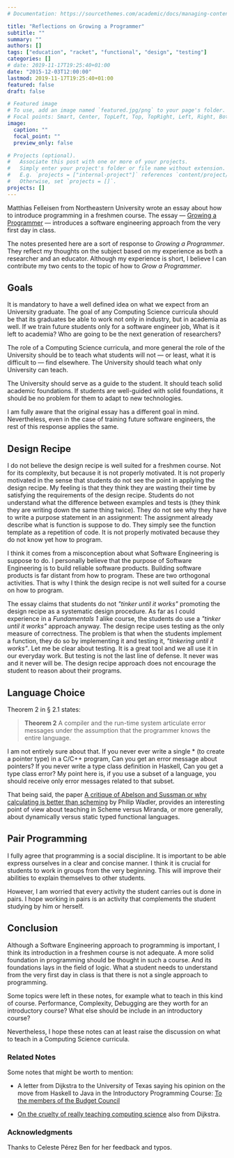 ```yaml
---
# Documentation: https://sourcethemes.com/academic/docs/managing-content/

title: "Reflections on Growing a Programmer"
subtitle: ""
summary: ""
authors: []
tags: ["education", "racket", "functional", "design", "testing"]
categories: []
# date: 2019-11-17T19:25:40+01:00
date: "2015-12-03T12:00:00"
lastmod: 2019-11-17T19:25:40+01:00
featured: false
draft: false

# Featured image
# To use, add an image named `featured.jpg/png` to your page's folder.
# Focal points: Smart, Center, TopLeft, Top, TopRight, Left, Right, BottomLeft, Bottom, BottomRight.
image:
  caption: ""
  focal_point: ""
  preview_only: false

# Projects (optional).
#   Associate this post with one or more of your projects.
#   Simply enter your project's folder or file name without extension.
#   E.g. `projects = ["internal-project"]` references `content/project/deep-learning/index.md`.
#   Otherwise, set `projects = []`.
projects: []
---
```


Matthias Felleisen from Northeastern University wrote an essay about how to introduce programming in a freshmen course.
The essay &mdash;
[Growing a Programmer](http://www.ccs.neu.edu/home/matthias/Thoughts/Growing_a_Programmer.html) &mdash; introduces a software engineering approach from the very first day in class.

The notes presented here are a sort of response to *Growing a Programmer*.
They reflect my thoughts on the subject based on my experience as both a researcher and an educator.
Although my experience is short, I believe I can contribute my two cents to the topic of how to *Grow a Programmer*.


## Goals

It is mandatory to have a well defined idea on what we expect from an University graduate.
The goal of any Computing Science curricula should be that its graduates be able to work not only in industry, but in academia as well.
If we train future students only for a software engineer job, What is it left to academia?
Who are going to be the next generation of researchers?

The role of a Computing Science curricula, and more general the role of the University should be to teach what students will not &mdash; or least, what it is difficult to &mdash; find elsewhere.
The University should teach what only University can teach.

The University should serve as a guide to the student.
It should teach solid academic foundations.
If students are well-guided with solid foundations, it should be no problem for them to adapt to new technologies.

I am fully aware that the original essay has a different goal in mind.
Nevertheless, even in the case of training future software engineers, the rest of this response applies the same.


## Design Recipe

I do not believe the design recipe is well suited for a freshmen course.
Not for its complexity, but because it is not properly motivated.
It is not properly motivated in the sense that students do not see the point in applying the design recipe.
My feeling is that they think they are wasting their time by satisfying the requirements of the design recipe.
Students do not understand what the difference between examples and tests is (they think they are writing down the same thing twice).
They do not see why they have to write a purpose statement in an assignment: The assignment already describe what is function is suppose to do.
They simply see the function template as a repetition of code.
It is not properly motivated because they do not know yet how to program.

I think it comes from a misconception about what Software Engineering is suppose to do.
I personally believe that the purpose of Software Engineering is to build reliable software products.
Building software products is far distant from how to program.
These are two orthogonal activities.
That is why I think the design recipe is not well suited for a course on how to program.

The essay claims that students do not *"tinker until it works"* promoting the design recipe as a systematic design procedure.
As far as I could experience in a *Fundamentals 1* alike course, the students do use a *"tinker until it works"* approach anyway.
The design recipe uses testing as the only measure of correctness.
The problem is that when the students implement a function, they do so by implementing it and testing it, *"tinkering until it works"*.
Let me be clear about testing.
It is a great tool and we all use it in our everyday work.
But testing is not the last line of defense.
It never was and it never will be.
The design recipe approach does not encourage the student to reason about their programs.


## Language Choice

Theorem 2 in &sect; 2.1 states:

> **Theorem 2** A compiler and the run-time system articulate error messages under the assumption that the programmer knows the entire language.

I am not entirely sure about that.
If you never ever write a single * (to create a pointer type) in a C/C++ program, Can you get an error message about pointers?
If you never write a type class definition in Haskell, Can you get a type class error?
My point here is, if you use a subset of a language, you should receive only error messages related to that subset.

That being said, the paper [A critique of Abelson and Sussman or why calculating is better than scheming](http://www.cs.kent.ac.uk/people/staff/dat/miranda/wadler87.pdf) by Philip Wadler, provides an interesting point of view about teaching in Scheme versus Miranda, or more generally, about dynamically versus static typed functional languages.


## Pair Programming

I fully agree that programming is a social discipline.
It is important to be able express ourselves in a clear and concise manner.
I think it is crucial for students to work in groups from the very beginning.
This will improve their abilities to explain themselves to other students.

However, I am worried that every activity the student carries out is done in pairs.
I hope working in pairs is an activity that complements the student studying by him or herself.

## Conclusion

Although a Software Engineering approach to programming is important, I think its introduction in a freshmen course is not adequate.
A more solid foundation in programming should be thought in such a course.
And its foundations lays in the field of logic.
What a student needs to understand from the very first day in class is that there is not a single approach to programming.

Some topics were left in these notes, for example what to teach in this kind of course.
Performance, Complexity, Debugging are they worth for an introductory course?
What else should be include in an introductory course?

Nevertheless, I hope these notes can at least raise the discussion on what to teach in a Computing Science curricula.


### Related Notes

Some notes that might be worth to mention:

* A letter from Dijkstra to the University of Texas saying his opinion on the move from Haskell to Java in the Introductory Programming Course:
[To the members of the Budget Council](http://www.cs.utexas.edu/users/EWD/OtherDocs/To%20the%20Budget%20Council%20concerning%20Haskell.pdf)

* [On the cruelty of really teaching computing science](http://www.cs.utexas.edu/~EWD/transcriptions/EWD10xx/EWD1036.html) also from Dijkstra.


### Acknowledgments

Thanks to Celeste Pérez Ben for her feedback and typos.

